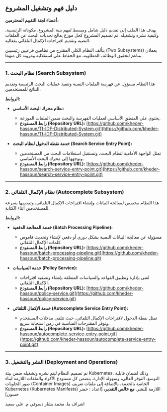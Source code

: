 
## دليل فهم وتشغيل المشروع

**أعضاء لجنة التقييم المحترمين،**

يهدف هذا الملف إلى تقديم دليل شامل ومبسط لفهم بنية المشروع، مكوناته الرئيسية، وكيفية نشره وتشغيله. تم تصميم المشروع كحل موزع يعالج تحديات البحث عن الملفات النصية وتقديم اقتراحات الإكمال التلقائي بفعالية.

يتألف النظام الكلي المقترح من نظامين فرعيين رئيسيين (Two Subsystems) يعملان بتناغم لتحقيق الوظائف المطلوبة، مع الحفاظ على استقلالية ومرونة كل منهما.

---

### **1. نظام البحث (Search Subsystem)**

هذا النظام مسؤول عن فهرسة الملفات النصية وتنفيذ عمليات البحث الرئيسية وتقديم النتائج للمستخدمين.

**الروابط:**

* **نظام محرك البحث الأساسي:**
    * يحتوي على المنطق الأساسي لعمليات الفهرسة والبحث ضمن الملفات الموزعة.
    * **رابط المستودع (Repository URL):** [https://github.com/kheder-hassoun/Tf-IDF-Distributed-System.git](https://github.com/kheder-hassoun/Tf-IDF-Distributed-System.git)

* **خدمة نقطة الدخول لنظام البحث (Search Service Entry Point):**
    * تمثل الواجهة الأمامية لنظام البحث، وتستقبل استعلامات البحث من المستخدمين وتوجهها إلى محرك البحث الأساسي.
    * **رابط المستودع (Repository URL):** [https://github.com/kheder-hassoun/search-service-entry-point.git](https://github.com/kheder-hassoun/search-service-entry-point.git)

---

### **2. نظام الإكمال التلقائي (Autocomplete Subsystem)**

هذا النظام مخصص لمعالجة البيانات وإنشاء اقتراحات الإكمال التلقائي، وتقديمها بسرعة للمستخدمين أثناء الكتابة.

**الروابط:**

* **خدمة المعالجة الدفعية (Batch Processing Pipeline):**
    * مسؤولة عن معالجة البيانات النصية بشكل دوري أو دفعي لإنشاء وتحديث قاموس كلمات الإكمال التلقائي.
    * **رابط المستودع (Repository URL):** [https://github.com/kheder-hassoun/batch-processing-pipeline.git](https://github.com/kheder-hassoun/batch-processing-pipeline.git)

* **خدمة السياسات (Policy Service):**
    * تُعنى بإدارة وتطبيق القواعد والسياسات المتعلقة بإنشاء وتصفية اقتراحات الإكمال التلقائي.
    * **رابط المستودع (Repository URL):** [https://github.com/kheder-hassoun/policy-service.git](https://github.com/kheder-hassoun/policy-service.git)

* **خدمة الإكمال التلقائي (Autocomplete Service Entry Point):**
    * تمثل نقطة الدخول لاقتراحات الإكمال التلقائي، حيث تتلقى مدخلات المستخدم وتوفر المقترحات المناسبة في زمن استجابة سريع.
    * **رابط المستودع (Repository URL):** [https://github.com/kheder-hassoun/autocomplete-service-entry-point.git](https://github.com/kheder-hassoun/autocomplete-service-entry-point.git) 

---

### **3. النشر والتشغيل (Deployment and Operations)**

تم تصميم النظام ليتم نشره وتشغيله ضمن بيئة Kubernetes، وذلك لضمان قابلية التوسع، التوفر العالي، وسهولة الإدارة. يتضمن كل مستودع الأكواد والملفات اللازمة لبناء صور الحاويات (Container Images) الخاصة بالخدمة، بالإضافة إلى ملفات تعريف Kubernetes (Kubernetes Manifests) اللازمة للنشر.
**مع خالص التقدير،**
[اعداد : خضر حسون]

اشراف 
ما. محمد بشار دسوقي
م. علي سعيد

